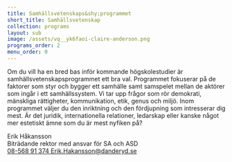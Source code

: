 ```yaml
---
title: Samhällsvetenskaps&shy;programmet
short_title: Samhällsvetenskap
collection: programs
layout: sub
image: /assets/vq__yk6faoi-claire-anderson.png
programs_order: 2
menu_order: 0
---
```


Om du vill ha en bred bas inför kommande högskolestudier är samhällsvetenskapsprogrammet ett bra val. Programmet fokuserar på de faktorer som styr och bygger ett samhälle samt samspelet mellan de aktörer som ingår i ett samhällssystem.
Vi tar upp frågor som rör demokrati, mänskliga rättigheter, kommunikation, etik, genus och miljö. Inom programmet väljer du den inriktning och den fördjupning som intresserar dig mest. Är det juridik, internationella relationer, ledarskap eller kanske något mer estetiskt ämne som du är mest nyfiken på?

<div class="profile">
	<div class="profile__info">
		<div class="profile__title">Erik Håkansson</div>
		<div>Biträdande rektor med ansvar för SA och ASD</div>
		<a class="profile__link" href="tel:08-568 91 374">
			08-568 91 374
		</a>
		<a class="profile__link" href="mailto:erik.hakansson@danderyd.se">
			Erik.Hakansson@danderyd.se
		</a>
	</div>
</div>

